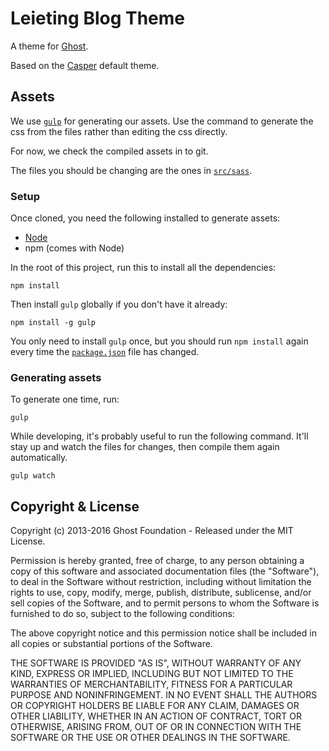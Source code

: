 # Leieting Blog Theme

A theme for [Ghost](http://github.com/tryghost/ghost/).

Based on the [Casper](https://github.com/TryGhost/Casper) default theme.

## Assets
We use [`gulp`](http://gulpjs.com/) for generating our assets. Use the command to generate the css from the files rather than editing the css directly.

For now, we check the compiled assets in to git.

The files you should be changing are the ones in [`src/sass`](src/sass).

### Setup
Once cloned, you need the following installed to generate assets:

- [Node](https://nodejs.org/en/download/)
- npm (comes with Node)

In the root of this project, run this to install all the dependencies:

```
npm install
```

Then install `gulp` globally if you don't have it already:

```
npm install -g gulp
```

You only need to install `gulp` once, but you should run `npm install` again every time the [`package.json`](package.json) file has changed.

### Generating assets

To generate one time, run:

```
gulp
```

While developing, it's probably useful to run the following command. It'll stay up and watch the files for changes, then compile them again automatically.

```
gulp watch
```

## Copyright & License

Copyright (c) 2013-2016 Ghost Foundation - Released under the MIT License.

Permission is hereby granted, free of charge, to any person obtaining a copy of this software and associated documentation files (the "Software"), to deal in the Software without restriction, including without limitation the rights to use, copy, modify, merge, publish, distribute, sublicense, and/or sell copies of the Software, and to permit persons to whom the Software is furnished to do so, subject to the following conditions:

The above copyright notice and this permission notice shall be included in all copies or substantial portions of the Software.

THE SOFTWARE IS PROVIDED "AS IS", WITHOUT WARRANTY OF ANY KIND, EXPRESS OR IMPLIED, INCLUDING BUT NOT LIMITED TO THE WARRANTIES OF MERCHANTABILITY, FITNESS FOR A PARTICULAR PURPOSE AND
NONINFRINGEMENT. IN NO EVENT SHALL THE AUTHORS OR COPYRIGHT HOLDERS BE LIABLE FOR ANY CLAIM, DAMAGES OR OTHER LIABILITY, WHETHER IN AN ACTION OF CONTRACT, TORT OR OTHERWISE, ARISING FROM, OUT OF OR IN CONNECTION WITH THE SOFTWARE OR THE USE OR OTHER DEALINGS IN THE SOFTWARE.
